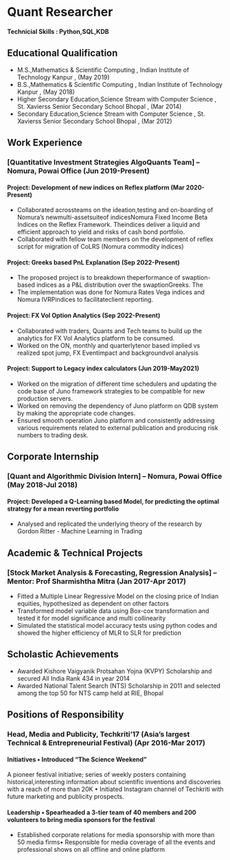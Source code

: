 # Quant Researcher
####  Technicial Skills : Python,SQL,KDB 

## Educational Qualification
- M.S.,Mathematics & Scientific Computing , Indian Institute of Technology Kanpur , (May 2019)
- B.S.,Mathematics & Scientific Computing , Indian Institute of Technology Kanpur , (May 2018)
- Higher Secondary Education,Science Stream with Computer Science , St. Xavierss Senior Secondary School Bhopal , (Mar 2014)
- Secondary Education,Science Stream with Computer Science , St. Xavierss Senior Secondary School Bhopal , (Mar 2012) 
  
## Work Experience 
### [Quantitative Investment Strategies AlgoQuants Team] – Nomura, Powai Office (Jun 2019-Present) 
#### Project: Development of new indices on Reflex platform (Mar 2020-Present)
- Collaborated acrossteams on the ideation,testing and on-boarding of Nomura’s newmulti-assetsuiteof indicesNomura Fixed Income 
Beta Indices on the Reflex Framework. Theindices deliver a liquid and efficient approach to yield and risks of cash bond portfolio.
- Collaborated with fellow team members on the development of reflex script for migration of CoLRS (Nomura commodity indices)
#### Project: Greeks based PnL Explanation (Sep 2022-Present) 
- The proposed project is to breakdown theperformance of swaption-based indices as a P&L distribution over the swaptionGreeks. The 
- The implementation was done for Nomura Rates Vega indices and Nomura IVRPindices to facilitateclient reporting.
#### Project: FX Vol Option Analytics (Sep 2022-Present) 
- Collaborated with traders, Quants and Tech teams to build up the analytics for FX Vol Analytics platform to be consumed.
- Worked on the ON, monthly and quarterlytenor based implied vs realized spot jump, FX Eventimpact and backgroundvol analysis 
#### Project: Support to Legacy index calculators (Jun 2019-May2021) 
- Worked on the migration of different time schedulers and updating the code base of Juno framework strategies to be compatible for 
new production servers. 
- Worked on removing the dependency of Juno platform on QDB system by making the appropriate code changes.
- Ensured smooth operation Juno platform and consistently addressing various requirements related to external publication and 
producing risk numbers to trading desk.

## Corporate Internship 
### [Quant and Algorithmic Division Intern] – Nomura, Powai Office (May 2018-Jul 2018) 
#### Project: Developed a Q-Learning based Model, for predicting the optimal strategy for a mean reverting portfolio
- Analysed and replicated the underlying theory of the research by Gordon Ritter - Machine Learning in Trading 

## Academic & Technical Projects
### [Stock Market Analysis & Forecasting, Regression Analysis] – Mentor: Prof Sharmishtha Mitra (Jan 2017-Apr 2017) 
- Fitted a Multiple Linear Regressive Model on the closing price of Indian equities, hypothesized as dependent on other factors 
- Transformed model variable data using Box-cox transformation and tested it for model significance and multi collinearity 
- Simulated the statistical model accuracy tests using python codes and showed the higher efficiency of MLR to SLR for prediction
## Scholastic Achievements 
- Awarded Kishore Vaigyanik Protsahan Yojna (KVPY) Scholarship and secured All India Rank 434 in year 2014 
- Awarded National Talent Search (NTS) Scholarship in 2011 and selected among the top 50 for NTS camp held at RIE, Bhopal

## Positions of Responsibility 
### Head, Media and Publicity, Techkriti’17 (Asia’s largest Technical & Entrepreneurial Festival) (Apr 2016-Mar 2017) 
#### Initiatives • Introduced “The Science Weekend” 
A pioneer festival initiative; series of weekly posters containing historical,interesting information about scientific inventions and discoveries with a reach of more than 20K • Initiated Instagram 
channel of Techkriti with future marketing and publicity prospects.
#### Leadership • Spearheaded a 3-tier team of 40 members and 200 volunteers to bring media sponsors for the festival 
- Established corporate relations for media sponsorship with more than 50 media firms• Responsible for media coverage of all the  events and professional shows on all offline and online platform

